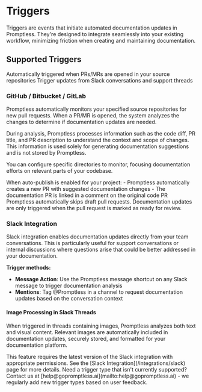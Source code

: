 # Triggers

Triggers are events that initiate automated documentation updates in Promptless. They're designed to integrate seamlessly into your existing workflow, minimizing friction when creating and maintaining documentation.

## Supported Triggers

<CardGroup cols={2}>
  <Card title="GitHub/Bitbucket/GitLab" icon="fa-code-pull-request">
    Automatically triggered when PRs/MRs are opened in your source repositories
  </Card>
  
  <Card title="Slack Integration" icon="brands slack">
    Trigger updates from Slack conversations and support threads
  </Card>
</CardGroup>

### GitHub / Bitbucket / GitLab

Promptless automatically monitors your specified source repositories for new pull requests. When a PR/MR is opened, the system analyzes the changes to determine if documentation updates are needed.

During analysis, Promptless processes information such as the code diff, PR title, and PR description to understand the context and scope of changes. This information is used solely for generating documentation suggestions and is not stored by Promptless.

You can configure specific directories to monitor, focusing documentation efforts on relevant parts of your codebase.

<AccordionGroup>
  <Accordion title="Auto-publish Mode">
    When auto-publish is enabled for your project:
    - Promptless automatically creates a new PR with suggested documentation changes
    - The documentation PR is linked in a comment on the original code PR
  </Accordion>
</AccordionGroup>

<Warning>
Promptless automatically skips draft pull requests. Documentation updates are only triggered when the pull request is marked as ready for review.
</Warning>

### Slack Integration

Slack integration enables documentation updates directly from your team conversations. This is particularly useful for support conversations or internal discussions where questions arise that could be better addressed in your documentation.

**Trigger methods:**
- **Message Action**: Use the Promptless message shortcut on any Slack message to trigger documentation analysis
- **Mentions**: Tag @Promptless in a channel to request documentation updates based on the conversation context

#### Image Processing in Slack Threads

When triggered in threads containing images, Promptless analyzes both text and visual content. Relevant images are automatically included in documentation updates, securely stored, and formatted for your documentation platform.

<Tip>
This feature requires the latest version of the Slack integration with appropriate permissions. See the [Slack Integration](/integrations/slack) page for more details.
</Tip>

<Note>
Need a trigger type that isn't currently supported? Contact us at [help@gopromptless.ai](mailto:help@gopromptless.ai) - we regularly add new trigger types based on user feedback.
</Note>